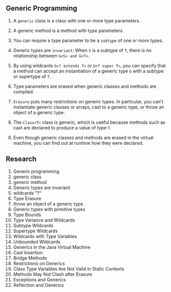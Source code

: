 ## Generic Programming

1. A `generic` class is a class with one or more type parameters.

2. A generic method is a method with type parameters.

3. You can require a type parameter to be a `subtype` of one or more types.

4. Generic types are `invariant`: When `S` is a subtype of `T`, there is no relationship between `G<S> and G<T>`.

5. By using wildcards `G<? extends T>` or `G<? super T>`, you can specify that a method can accept an instantiation of a generic type `G` with a subtype or supertype of `T`.

6. Type parameters are erased when generic classes and methods are compiled.

7. `Erasure` puts many restrictions on generic types. In particular, you can’t instantiate generic classes or arrays, cast to a generic type, or throw an object of a generic type.

8. The `Class<T>` class is generic, which is useful because methods such as cast are declared to produce a value of type `T`.

9. Even though generic classes and methods are erased in the virtual machine, you can find out at runtime how they were declared.

## Research

1. Generic programming
2. generic class
3. generic method
4. Generic types are invariant
5. wildcards "?"
6. Type Erasure
7. throw an object of a generic type
8. Generic types with primitive types
9. Type Bounds
10. Type Variance and Wildcards
11. Subtype Wildcards
12. Supertype Wildcards
13. Wildcards with Type Variables
14. Unbounded Wildcards
15. Generics in the Java Virtual Machine
16. Cast Insertion
17. Bridge Methods
18. Restrictions on Generics
19. Class Type Variables Are Not Valid in Static Contexts
20. Methods May Not Clash after Erasure
21. Exceptions and Generics
22. Reflection and Generics
